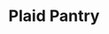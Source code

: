 ---
title: "Plaid Pantry"
url: /portland/plaid-pantry-southeast-powell-boulevard-4/
shop: Lebensmittel
---